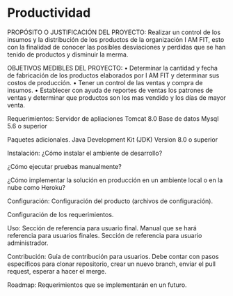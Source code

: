 # Productividad
PROPÓSITO O JUSTIFICACIÓN DEL PROYECTO:
Realizar un control de los insumos y la distribución de los productos de la organización I AM FIT, esto con la finalidad de conocer 
las posibles desviaciones y perdidas que se han tenido de productos y disminuir la merma.

OBJETIVOS MEDIBLES DEL PROYECTO:
•	Determinar la cantidad y fecha de fabricación de los productos elaborados por I AM FIT y determinar sus costos de producción.
•	Tener un control de las ventas y compra de insumos.
•	Establecer con ayuda de reportes de ventas los patrones de ventas y determinar que productos son los mas vendido y los días de mayor venta.

Requerimientos:
Servidor de apliaciones Tomcat 8.0
Base de datos Mysql 5.6 o superior

Paquetes adicionales.
Java Development Kit (JDK) Version 8.0 o superior


Instalación:
¿Cómo instalar el ambiente de desarrollo?

¿Cómo ejecutar pruebas manualmente?

¿Cómo implementar la solución en producción en un ambiente local o en la nube como Heroku?

Configuración:
Configuración del producto (archivos de configuración).

Configuración de los requerimientos.

Uso:
Sección de referencia para usuario final. Manual que se hará referencia para usuarios finales.
Sección de referencia para usuario administrador.

Contribución:
Guía de contribución para usuarios.
Debe contar con pasos específicos para clonar repositorio, crear un nuevo branch, enviar el pull request, esperar a hacer el merge.

Roadmap:
Requerimientos que se implementarán en un futuro.
